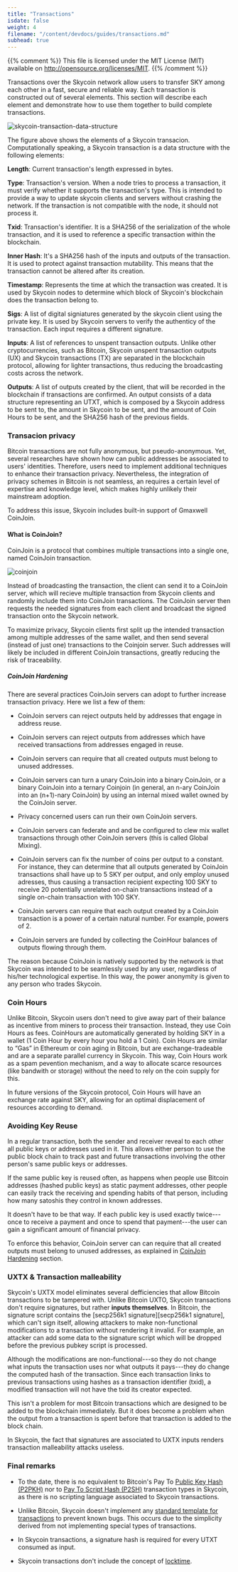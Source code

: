 ```yaml
---
title: "Transactions"
isdate: false
weight: 4
filename: "/content/devdocs/guides/transactions.md"
subhead: true
---
```


{{% comment %}}
This file is licensed under the MIT License (MIT) available on
http://opensource.org/licenses/MIT.
{{% /comment %}}

Transactions over the Skycoin network allow users to transfer SKY among each other in a fast, secure and reliable way. Each transaction is constructed out of several elements. This section will describe each element and demonstrate how to use them together to build complete transactions.

![skycoin-transaction-data-structure](/skycoin/img/skycoin-transaction-data-structure.png)

The figure above shows the elements of a Skycoin transacion. Computationally speaking, a Skycoin transaction is a data structure with the following elements:

**Length**: Current transaction's length expressed in bytes.

**Type**: Transaction's version. When a node tries to process a transaction, it must verify whether it supports the transaction's type. This is intended to provide a way to update skycoin clients and servers without crashing the network. If the transaction is not compatible with the node, it should not process it.

**Txid**: Transaction's identifier. It is a SHA256 of the serialization of the whole transaction, and it is used to reference a specific transaction within the blockchain.

**Inner Hash**: It's a SHA256 hash of the inputs and outputs of the transaction. It is used to protect against transaction mutability. This means that the transaction cannot be altered after its creation.

**Timestamp**: Represents the time at which the transaction was created. It is used by Skycoin nodes to determine which block of Skycoin's blockchain does the transaction belong to.

**Sigs**: A list of digital signiatures generated by the skycoin client using the private key. It is used by Skycoin servers to verify the authenticy of the transaction. Each input requires a different signature.

**Inputs**: A list of references to unspent transaction outputs. Unlike other cryptocurrencies, such as Bitcoin, Skycoin unspent transaction outputs (UX) and Skycoin transactions (TX) are separated in the blockchain protocol, allowing for lighter transactions, thus reducing the broadcasting costs across the network.

**Outputs**: A list of outputs created by the client, that will be recorded in the blockchain if transactions are confirmed. An output consists of a data structure representing an UTXT, which is composed by a Skycoin address to be sent to, the amount in Skycoin to be sent, and the amount of Coin Hours to be sent, and the SHA256 hash of the previous fields.

### Transacion privacy
Bitcoin transactions are not fully anonymous, but pseudo-anonymous. Yet, several researches <!-- include references to papers --> have shown how can public addresses be associated to users' identities. Therefore, users need to implement additional techniques to enhance their transaction privacy. Nevertheless, the integration of privacy schemes in Bitcoin is not seamless, an requires a certain level of expertise and knowledge level, which makes highly unlikely their mainstream adoption.

To address this issue, Skycoin includes built-in support of Gmaxwell CoinJoin.

#### What is CoinJoin?

CoinJoin is a protocol that combines multiple transactions into a single one, named CoinJoin transaction.

![coinjoin](/skycoin/img/coinjoin.png)

Instead of broadcasting the transaction, the client can send it to a CoinJoin server, which will recieve multiple transaction from Skycoin clients and randomly include them into CoinJoin transactions. The CoinJoin server then requests the needed signatures from each client and broadcast the signed transaction onto the Skycoin network.

To maximize privacy, Skycoin clients first split up the intended transaction among multiple addresses of the same wallet, and then send several (instead of just one) transactions to the Coinjoin server. Such addresses will likely be included in different CoinJoin transactions, greatly reducing the risk of traceability.

##### CoinJoin Hardening

There are several practices CoinJoin servers can adopt to further increase transaction privacy. Here we list a few of them:

- CoinJoin servers can reject outputs held by addresses that engage in address reuse.
- CoinJoin servers can reject outputs from addresses which have received transactions from addresses engaged in reuse.
- CoinJoin servers can require that all created outputs must belong to unused addresses.
- CoinJoin servers can turn a unary CoinJoin into a binary CoinJoin, or a binary CoinJoin into a ternary Coinjoin (in general, an n-ary CoinJoin into an (n+1)-nary CoinJoin) by using an internal mixed wallet owned by the CoinJoin server.
- Privacy concerned users can run their own CoinJoin servers.
- CoinJoin servers can federate and and be configured to clew mix wallet transactions through other CoinJoin servers (this is called Global Mixing).
- CoinJoin servers can fix the number of coins per output to a constant. For instance, they can determine that all outputs generated by CoinJoin transactions shall have up to 5 SKY per output, and only employ unused adresses, thus causing a transaction recipient expecting 100 SKY to receive 20 potentially unrelated on-chain transactions instead of a single on-chain transaction with 100 SKY.
- CoinJoin servers can require that each output created by a CoinJoin transaction is a power of a certain natural number. For example, powers of 2. <!-- The source I consulted only referred to powers of 2, but any natural number would do the job, and enhace generalization. Check this out -->

- CoinJoin servers are funded by collecting the CoinHour balances of outputs flowing through them.

The reason because CoinJoin is natively supported by the network is that Skycoin was intended to be seamlessly used by any user, regardless of his/her technological expertise. In this way, the power anonymity is given to any person who trades Skycoin.

### Coin Hours

Unlike Bitcoin, Skycoin users don't need to give away part of their balance as incentive from miners to process their transaction. Instead, they use Coin Hours as fees. CoinHours are automatically generated by holding SKY in a wallet (1 Coin Hour by every hour you hold a 1 Coin). Coin Hours are similar to “Gas” in Ethereum or coin aging in Bitcoin, but are exchange-tradeable and are a separate parallel currency in Skycoin. This way, Coin Hours work as a spam pevention mechanism, and a way to allocate scarce resources (like bandwith or storage) without the need to rely on the coin supply for this.

In future versions of the Skycoin protocol, Coin Hours will have an exchange rate against SKY, allowing for an optimal displacement of resources according to demand.

### Avoiding Key Reuse

In a regular transaction, both the sender and receiver reveal to each other all public keys or addresses used in it. This allows either person to use the public block chain to track past and future transactions involving the other person's same public keys or addresses.

If the same public key is reused often, as happens when people use Bitcoin addresses (hashed public keys) as static payment addresses, other people can easily track the receiving and spending habits of that person, including how many satoshis they control in known addresses.

It doesn't have to be that way. If each public key is used exactly twice---once to receive a payment and once to spend that payment---the user can gain a significant amount of financial privacy.

To enforce this behavior, CoinJoin server can can require that all created outputs must belong to unused addresses, as explained in [CoinJoin Hardening](#coinjoin-hardening) section.

### UXTX & Transaction malleability

Skycoin's UXTX model eliminates several defficiencies that allow Bitcoin transactions to be tampered with. Unlike Bitcoin UXTO, Skycoin transactions don't require signatures, but rather **inputs themselves**. In Bitcoin, the signature script contains the [secp256k1 signature][secp256k1 signature], which can't sign itself, allowing attackers to make non-functional modifications to a transaction without rendering it invalid. For example, an attacker can add some data to the signature script which will be dropped before the previous pubkey script is processed.

Although the modifications are non-functional---so they do not change what inputs the transaction uses nor what outputs it pays---they do change the computed hash of the transaction. Since each transaction links to previous transactions using hashes as a transaction identifier (txid), a modified transaction will not have the txid its creator expected.

This isn't a problem for most Bitcoin transactions which are designed to be added to the blockchain immediately. But it does become a problem when the output from a transaction is spent before that transaction is added to the block chain.

In Skycoin, the fact that signatures are associated to UXTX inputs renders transaction malleability attacks useless.

### Final remarks

- To the date, there is no equivalent to Bitcoin's Pay To [Public Key Hash (P2PKH)](/content/glossary/p2pkh-address.yaml) nor to [Pay To Script Hash (P2SH)](/content/glossary/p2sh-address.yaml) transaction types in Skycoin, as there is no scripting language associated to Skycoin transactions.

- Unlike Bitcoin, Skycoin doesn't implement any [standard template for transactions](/content/glossary/standard-transaction.yaml) to prevent known bugs. This occurs due to the simplicity derived from not implementing special types of transactions.

- In Skycoin transactions, a signature hash is required for every UTXT consumed as input.

- Skycoin transactions don't include the concept of [locktime](/content/glossary/locktime.yaml).